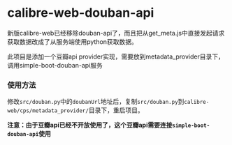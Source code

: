 # calibre-web-douban-api

新版calibre-web已经移除douban-api了，而且把从get_meta.js中直接发起请求获取数据改成了从服务端使用python获取数据。

此项目是添加一个豆瓣api provider实现，需要放到metadata_provider目录下，调用simple-boot-douban-api服务

### 使用方法

修改`src/douban.py`中的`doubanUrl`地址后，复制`src/douban.py`到`calibre-web/cps/metadata_provider/`目录下，重启项目。

**注意：由于豆瓣api已经不开放使用了，这个豆瓣api需要连接`simple-boot-douban-api`使用**

